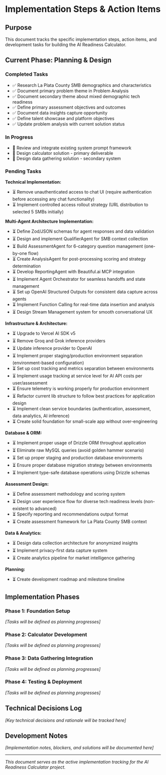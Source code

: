 # Implementation Steps & Action Items

## Purpose

This document tracks the specific implementation steps, action items, and development tasks for building the AI Readiness Calculator.

## Current Phase: Planning & Design

### Completed Tasks
- ✅ Research La Plata County SMB demographics and characteristics
- ✅ Document primary problem theme in Problem Analysis
- ✅ Document secondary theme about mixed demographic tech readiness
- ✅ Define primary assessment objectives and outcomes
- ✅ Document data insights capture opportunity
- ✅ Define talent showcase and platform objectives
- ✅ Update problem analysis with current solution status

### In Progress
- 🔄 Review and integrate existing system prompt framework
- 🔄 Design calculator solution - primary deliverable
- 🔄 Design data gathering solution - secondary system

### Pending Tasks

**Technical Implementation:**
- ⏳ Remove unauthenticated access to chat UI (require authentication before accessing any chat functionality)
- ⏳ Implement controlled access rollout strategy (URL distribution to selected 5 SMBs initially)

**Multi-Agent Architecture Implementation:**
- ⏳ Define Zod/JSON schemas for agent responses and data validation
- ⏳ Design and implement QualifierAgent for SMB context collection
- ⏳ Build AssessmentAgent for 6-category question management (one-by-one flow)
- ⏳ Create AnalysisAgent for post-processing scoring and strategy determination
- ⏳ Develop ReportingAgent with Beautiful.ai MCP integration
- ⏳ Implement Agent Orchestrator for seamless handoffs and state management
- ⏳ Set up OpenAI Structured Outputs for consistent data capture across agents
- ⏳ Implement Function Calling for real-time data insertion and analysis
- ⏳ Design Stream Management system for smooth conversational UX

**Infrastructure & Architecture:**
- ⏳ Upgrade to Vercel AI SDK v5
- ⏳ Remove Groq and Grok inference providers
- ⏳ Update inference provider to OpenAI
- ⏳ Implement proper staging/production environment separation (environment-based configuration)
- ⏳ Set up cost tracking and metrics separation between environments
- ⏳ Implement usage tracking at service level for AI API costs per user/assessment
- ⏳ Ensure telemetry is working properly for production environment
- ⏳ Refactor current lib structure to follow best practices for application design
- ⏳ Implement clean service boundaries (authentication, assessment, data analytics, AI inference)
- ⏳ Create solid foundation for small-scale app without over-engineering

**Database & ORM:**
- ⏳ Implement proper usage of Drizzle ORM throughout application
- ⏳ Eliminate raw MySQL queries (avoid golden hammer scenario)
- ⏳ Set up proper staging and production database environments
- ⏳ Ensure proper database migration strategy between environments
- ⏳ Implement type-safe database operations using Drizzle schemas

**Assessment Design:**
- ⏳ Define assessment methodology and scoring system
- ⏳ Design user experience flow for diverse tech readiness levels (non-existent to advanced)
- ⏳ Specify reporting and recommendations output format
- ⏳ Create assessment framework for La Plata County SMB context

**Data & Analytics:**
- ⏳ Design data collection architecture for anonymized insights
- ⏳ Implement privacy-first data capture system
- ⏳ Create analytics pipeline for market intelligence gathering

**Planning:**
- ⏳ Create development roadmap and milestone timeline

## Implementation Phases

### Phase 1: Foundation Setup
*[Tasks will be defined as planning progresses]*

### Phase 2: Calculator Development
*[Tasks will be defined as planning progresses]*

### Phase 3: Data Gathering Integration
*[Tasks will be defined as planning progresses]*

### Phase 4: Testing & Deployment
*[Tasks will be defined as planning progresses]*

## Technical Decisions Log

*[Key technical decisions and rationale will be tracked here]*

## Development Notes

*[Implementation notes, blockers, and solutions will be documented here]*

---

*This document serves as the active implementation tracking for the AI Readiness Calculator project.*